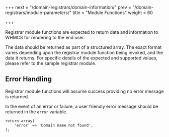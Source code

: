 +++
next = "/domain-registrars/domain-information/"
prev = "/domain-registrars/module-parameters/"
title = "Module Functions"
weight = 60

+++

Registrar module functions are expected to return data and information to WHMCS for rendering to the end user.

The data should be returned as part of a structured array. The exact format varies depending upon the registrar module function being invoked, and the data it returns. For specific details of the expected and supported values, please refer to the sample registrar module.

## Error Handling

Registrar module functions will assume success providing no error message is returned.

In the event of an error or failure, a user friendly error message should be returned in the `error` variable.

```
return array(
    'error' => 'Domain name not found',
);
```
